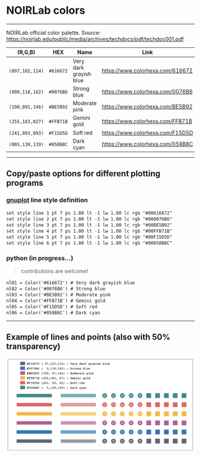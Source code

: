 # NOIRLab colors
---
NOIRLab official color palette. Source: https://noirlab.edu/public/media/archives/techdocs/pdf/techdoc001.pdf

(R,G,B) | HEX | Name | Link
--------|-----|------|-----
``(097,102,114)``|``#616672``|Very dark grayish blue|https://www.colorhexa.com/616672
``(000,118,182)``|``#0076B6``|Strong blue|https://www.colorhexa.com/0076B6
``(190,091,146)``|``#BE5B92``|Moderate pink|https://www.colorhexa.com/BE5B92
``(255,183,027)``|``#FFB71B``|Gemini gold|https://www.colorhexa.com/FFB71B
``(241,093,093)``|``#F15D5D``|Soft red|https://www.colorhexa.com/F15D5D
``(005,138,139)``|``#058B8C``|Dark cyan|https://www.colorhexa.com/058B8C

---
## Copy/paste options for different plotting programs

### [gnuplot](http://gnuplot.info/) line style definition

    set style line 1 pt 7 ps 1.00 lt -1 lw 1.00 lc rgb "#00616672"
    set style line 2 pt 7 ps 1.00 lt -1 lw 1.00 lc rgb "#000076B6"
    set style line 3 pt 7 ps 1.00 lt -1 lw 1.00 lc rgb "#00BE5B92"
    set style line 4 pt 7 ps 1.00 lt -1 lw 1.00 lc rgb "#00FFB71B"
    set style line 5 pt 7 ps 1.00 lt -1 lw 1.00 lc rgb "#00F15D5D"
    set style line 6 pt 7 ps 1.00 lt -1 lw 1.00 lc rgb "#00058B8C"

### python (in progress...)

> contributions are welcome!

    nl01 = Color('#616672') # Very dark grayish blue
    nl02 = Color('#0076B6') # Strong blue
    nl03 = Color('#BE5B92') # Moderate pink
    nl04 = Color('#FFB71B') # Gemini gold
    nl05 = Color('#F15D5D') # Soft red
    nl06 = Color('#058B8C') # Dark cyan

---
## Example of lines and points (also with 50% transparency)

![example](https://raw.githubusercontent.com/vmplacco/noirlab_colors/main/noirlab_colors.png)
